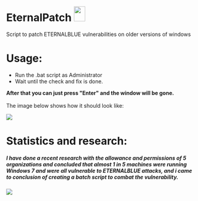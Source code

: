 # EternalPatch <img src="https://repository-images.githubusercontent.com/413856062/a744f824-c4ce-436d-9785-19a35a8905c9" width="30" height="40">
Script to patch ETERNALBLUE vulnerabilities on older versions of windows

# Usage:
<ul>
<li>Run the .bat script as Administrator</li>
<li>Wait until the check and fix is done.</li>
</ul>

<b> After that you can just press "Enter" and the window will be gone.</b><br><br>The image below shows how it should look like:

<img src="https://user-images.githubusercontent.com/124523839/217054863-d38082dc-160b-4128-9b6c-5971ff70fb48.PNG">

# Statistics and research:

<h5>I have done a recent research with the allowance and permissions of 5 organizations and concluded that almost 1 in 5 machines were running Windows 7 and were all vulnerable to ETERNALBLUE attacks, and i came to conclusion of creating a batch script to combat the vulnerability.</h5>

<img src="https://img.shields.io/badge/Made%20with%20love%20in-Tajikistan-red">
